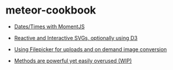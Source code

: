 meteor-cookbook
===============

* [Dates/Times with MomentJS](date-time-moment/recipe.md)

* [Reactive and Interactive SVGs, optionally using D3](svg-d3/recipe.md)

* [Using Filepicker for uploads and on demand image conversion](filepicker/recipe.md)

* [Methods are powerful yet easily overused (WIP)](methods/recipe.md)
